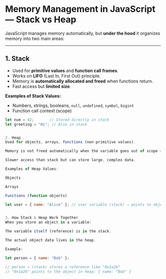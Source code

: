 # Memory Management in JavaScript — Stack vs Heap

JavaScript manages memory automatically, but **under the hood** it organizes memory into two main areas:

---

## 1. **Stack**
- Used for **primitive values** and **function call frames**.
- Works on **LIFO** (Last In, First Out) principle.
- Memory is **automatically allocated and freed** when functions return.
- Fast access but **limited size**.

**Examples of Stack Values:**
- Numbers, strings, booleans, `null`, `undefined`, `symbol`, `bigint`
- Function call context (scope)

```js
let num = 42;       // Stored directly in stack
let greeting = "Hi"; // Also in stack


2. Heap
Used for objects, arrays, functions (non-primitive values).

Memory is not freed automatically when the variable goes out of scope — only when GC detects it's unreachable.

Slower access than stack but can store large, complex data.

Examples of Heap Values:

Objects

Arrays

Functions (function objects)

let user = { name: "Alice" }; // user variable (stack) → points to object in heap


3. How Stack & Heap Work Together
When you store an object in a variable:

The variable itself (reference) is in the stack.

The actual object data lives in the heap.

Example:

let person = { name: "Bob" };

// person → (stack) stores a reference like "0x1a2b"
// "0x1a2b" points to the object in heap: { name: "Bob" }